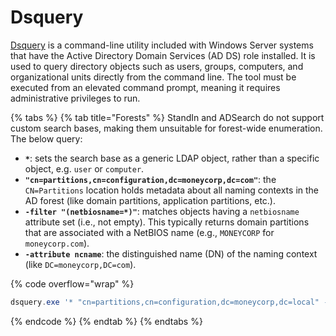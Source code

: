 # Dsquery

[Dsquery](https://app.gitbook.com/o/asuXdppEfmgK9Dr478w0/s/mjLkek16kB60c2WFd5lf/) is a command-line utility included with Windows Server systems that have the Active Directory Domain Services (AD DS) role installed. It is used to query directory objects such as users, groups, computers, and organizational units directly from the command line. The tool must be executed from an elevated command prompt, meaning it requires administrative privileges to run.

{% tabs %}
{% tab title="Forests" %}
StandIn and ADSearch do not support custom search bases, making them unsuitable for forest-wide enumeration. The below query:

* **`*`**: sets the search base as a generic LDAP object, rather than a specific object, e.g. `user` or `computer`.
* **`"cn=partitions,cn=configuration,dc=moneycorp,dc=com"`**: the `CN=Partitions` location holds metadata about all naming contexts in the AD forest (like domain partitions, application partitions, etc.).
* **`-filter "(netbiosname=*)"`**: matches objects having a `netbiosname` attribute set (i.e., not empty). This typically returns domain partitions that are associated with a NetBIOS name (e.g., `MONEYCORP` for `moneycorp.com`).
* **`-attribute ncname`**: the distinguished name (DN) of the naming context (like `DC=moneycorp,DC=com`).

{% code overflow="wrap" %}
```powershell
dsquery.exe '* "cn=partitions,cn=configuration,dc=moneycorp,dc=local" -filter "(netbiosname=*)" -attr ncname'
```
{% endcode %}
{% endtab %}
{% endtabs %}
